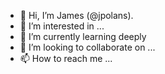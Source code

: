 - 👋 Hi, I’m James (@jpolans).
- 👀 I’m interested in ...
- 🌱 I’m currently learning deeply
- 💞️ I’m looking to collaborate on ...
- 📫 How to reach me ...

<!---
jpolans/jpolans is a ✨ special ✨ repository because its `README.md` (this file) appears on your GitHub profile.
You can click the Preview link to take a look at your changes.
--->
